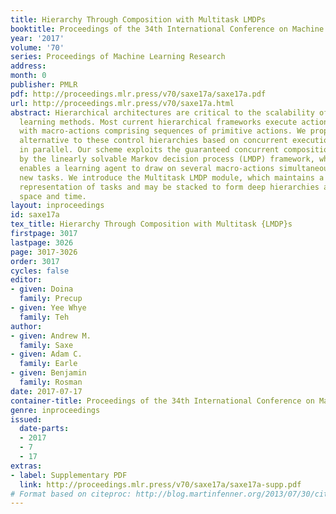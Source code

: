 ```yaml
---
title: Hierarchy Through Composition with Multitask LMDPs
booktitle: Proceedings of the 34th International Conference on Machine Learning
year: '2017'
volume: '70'
series: Proceedings of Machine Learning Research
address: 
month: 0
publisher: PMLR
pdf: http://proceedings.mlr.press/v70/saxe17a/saxe17a.pdf
url: http://proceedings.mlr.press/v70/saxe17a.html
abstract: Hierarchical architectures are critical to the scalability of reinforcement
  learning methods. Most current hierarchical frameworks execute actions serially,
  with macro-actions comprising sequences of primitive actions. We propose a novel
  alternative to these control hierarchies based on concurrent execution of many actions
  in parallel. Our scheme exploits the guaranteed concurrent compositionality provided
  by the linearly solvable Markov decision process (LMDP) framework, which naturally
  enables a learning agent to draw on several macro-actions simultaneously to solve
  new tasks. We introduce the Multitask LMDP module, which maintains a parallel distributed
  representation of tasks and may be stacked to form deep hierarchies abstracted in
  space and time.
layout: inproceedings
id: saxe17a
tex_title: Hierarchy Through Composition with Multitask {LMDP}s
firstpage: 3017
lastpage: 3026
page: 3017-3026
order: 3017
cycles: false
editor:
- given: Doina
  family: Precup
- given: Yee Whye
  family: Teh
author:
- given: Andrew M.
  family: Saxe
- given: Adam C.
  family: Earle
- given: Benjamin
  family: Rosman
date: 2017-07-17
container-title: Proceedings of the 34th International Conference on Machine Learning
genre: inproceedings
issued:
  date-parts:
  - 2017
  - 7
  - 17
extras:
- label: Supplementary PDF
  link: http://proceedings.mlr.press/v70/saxe17a/saxe17a-supp.pdf
# Format based on citeproc: http://blog.martinfenner.org/2013/07/30/citeproc-yaml-for-bibliographies/
---
```

